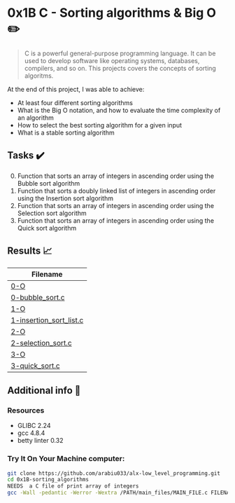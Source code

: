 # 0x1B C - Sorting algorithms & Big O :pencil2:

> C is a powerful general-purpose programming language. It can be used to develop software like operating systems, databases, compilers, and so on. This projects covers the concepts of sorting algoritms.

At the end of this project, I was able to achieve:
  
* At least four different sorting algorithms
* What is the Big O notation, and how to evaluate the time complexity of an algorithm
* How to select the best sorting algorithm for a given input
* What is a stable sorting algorithm

## Tasks :heavy_check_mark:

0. Function that sorts an array of integers in ascending order using the Bubble sort algorithm
1. Function that sorts a doubly linked list of integers in ascending order using the Insertion sort algorithm
2. Function that sorts an array of integers in ascending order using the Selection sort algorithm
3. Function that sorts an array of integers in ascending order using the Quick sort algorithm


## Results :chart_with_upwards_trend:

| Filename |
| ------ |
| [0-O](https://github.com/arabiu033/alx-low_level_programming/blob/main/0x1B-sorting_algorithms/0-O)|
| [0-bubble_sort.c](https://github.com/arabiu033/alx-low_level_programming/blob/main/0x1B-sorting_algorithms/0-bubble_sort.c)|
| [1-O](https://github.com/arabiu033/alx-low_level_programming/blob/main/0x1B-sorting_algorithms/1-O)|
| [1-insertion_sort_list.c](https://github.com/arabiu033/alx-low_level_programming/blob/main/0x1B-sorting_algorithms/1-insertion_sort_list.c)|
| [2-O](https://github.com/arabiu033/alx-low_level_programming/blob/main/0x1B-sorting_algorithms/2-O)|
| [2-selection_sort.c](https://github.com/arabiu033/alx-low_level_programming/blob/main/0x1B-sorting_algorithms/2-selection_sort.c)|
| [3-O](https://github.com/arabiu033/alx-low_level_programming/blob/main/0x1B-sorting_algorithms/3-O)|
| [3-quick_sort.c](https://github.com/arabiu033/alx-low_level_programming/blob/main/0x1B-sorting_algorithms/3-quick_sort.c)|

## Additional info :construction:
### Resources

- GLIBC 2.24
- gcc 4.8.4
- betty linter 0.32


### Try It On Your Machine computer:	
```bash
git clone https://github.com/arabiu033/alx-low_level_programming.git
cd 0x1B-sorting_algorithms
NEEDS  a C file of print array of integers
gcc -Wall -pedantic -Werror -Wextra /PATH/main_files/MAIN_FILE.c FILENAME.c -o NEW_FILENAME
```
